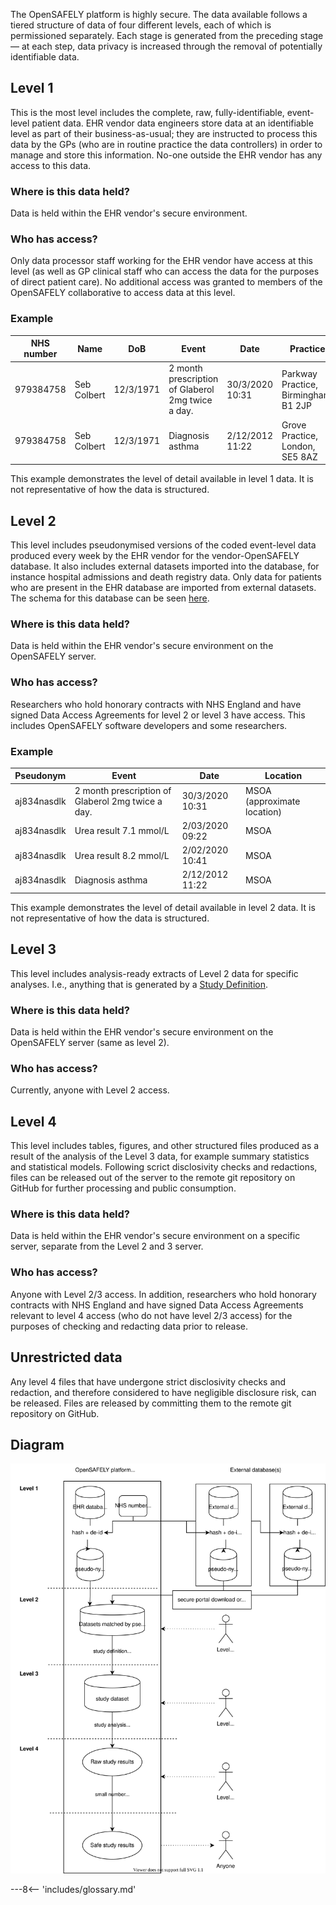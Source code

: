 The OpenSAFELY platform is highly secure.
The data available follows a tiered structure of data of four different levels, each of which is permissioned separately.
Each stage is generated from the preceding stage &mdash; at each step, data privacy is increased through the removal of potentially identifiable data.

## Level 1
This is the most level includes the complete, raw, fully-identifiable, event-level patient data.
EHR vendor data engineers store data at an identifiable level as part of their business-as-usual; they are instructed to process this data by the GPs (who are in routine practice the data controllers) in order to manage and store this information.
No-one outside the EHR vendor has any access to this data.

### Where is this data held?
Data is held within the EHR vendor's secure environment.

### Who has access?
Only data processor staff working for the EHR vendor have access at this level (as well as GP clinical staff who can access the data for the purposes of direct patient care).
No additional access was granted to members of the OpenSAFELY collaborative to access data at this level.

### Example

| NHS number | Name | DoB | Event | Date | Practice |
| --- | --- | --- | --- | --- | --- |
| 979384758 | Seb Colbert | 12/3/1971 | 2 month prescription of Glaberol 2mg twice a day. | 30/3/2020 10:31 | Parkway Practice, Birmingham, B1 2JP |
| 979384758 | Seb Colbert | 12/3/1971 | Diagnosis asthma | 2/12/2012 11:22 | Grove Practice, London, SE5 8AZ |

This example demonstrates the level of detail available in level 1 data. It is not representative of how the data is structured.

## Level 2
This level includes pseudonymised versions of the coded event-level data produced  every week by the EHR vendor for the vendor-OpenSAFELY database.
It also includes external datasets imported into the database, for instance hospital admissions and death registry data.
Only data for patients who are present in the EHR database are imported from external datasets.
The schema for this database can be seen [here]().

### Where is this data held?
Data is held within the EHR vendor's secure environment on the OpenSAFELY server.

### Who has access?
Researchers who hold honorary contracts with NHS England and have signed Data Access Agreements for level 2 or level 3 have access.
This includes OpenSAFELY software developers and some researchers.


### Example

| Pseudonym | Event | Date | Location |
| --- | --- | --- | --- |
| aj834nasdlk | 2 month prescription of Glaberol 2mg twice a day. | 30/3/2020 10:31 | MSOA (approximate location) |
| aj834nasdlk | Urea result 7.1 mmol/L | 2/03/2020 09:22 | MSOA |
| aj834nasdlk | Urea result 8.2 mmol/L | 2/02/2020 10:41 | MSOA |
| aj834nasdlk | Diagnosis asthma | 2/12/2012 11:22 | MSOA |

This example demonstrates the level of detail available in level 2 data. It is not representative of how the data is structured.


## Level 3
This level includes analysis-ready extracts of Level 2 data for specific analyses. I.e., anything that is generated by a [Study Definition](study-def.md).

### Where is this data held?
Data is held within the EHR vendor's secure environment on the OpenSAFELY server (same as level 2).

### Who has access?
Currently, anyone with Level 2 access.

## Level 4
This level includes tables, figures, and other structured files produced as a result of the analysis of the Level 3 data, for example summary statistics and statistical models.
Following scrict disclosivity checks and redactions, files can be released out of the server to the remote git repository on GitHub for further processing and public consumption.

### Where is this data held?
Data is held within the EHR vendor's secure environment on a specific server, separate from the Level 2 and 3 server.

### Who has access?
Anyone with Level 2/3 access. In addition, researchers who hold honorary contracts with NHS England and have signed Data Access Agreements relevant to level 4 access (who do not have level 2/3 access) for the purposes of checking and redacting data prior to release.

## Unrestricted data
Any level 4 files that have undergone strict disclosivity checks and redaction, and therefore considered to have negligible disclosure risk, can be released. Files are released by committing them to the remote git repository on GitHub.

## Diagram

![](./images/OpenSAFELY-security-levels.svg)

---8<-- 'includes/glossary.md'
